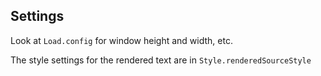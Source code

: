 
## Settings

Look at `Load.config` for window height and width, etc.

The style settings for the rendered text are in 
`Style.renderedSourceStyle`